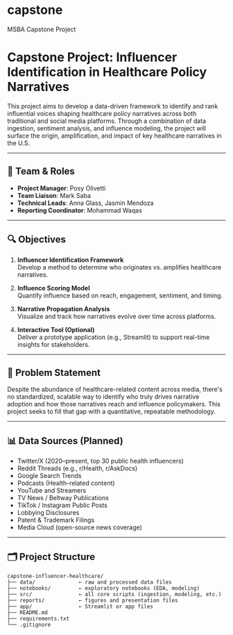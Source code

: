 # capstone
MSBA Capstone Project

# Capstone Project: Influencer Identification in Healthcare Policy Narratives

This project aims to develop a data-driven framework to identify and rank influential voices shaping healthcare policy narratives across both traditional and social media platforms. Through a combination of data ingestion, sentiment analysis, and influence modeling, the project will surface the origin, amplification, and impact of key healthcare narratives in the U.S.

---

## 👥 Team & Roles

- **Project Manager**: Posy Olivetti  
- **Team Liaison**: Mark Saba  
- **Technical Leads**: Anna Glass, Jasmin Mendoza  
- **Reporting Coordinator**: Mohammad Waqas  

---

## 🔍 Objectives

1. **Influencer Identification Framework**  
   Develop a method to determine who originates vs. amplifies healthcare narratives.

2. **Influence Scoring Model**  
   Quantify influence based on reach, engagement, sentiment, and timing.

3. **Narrative Propagation Analysis**  
   Visualize and track how narratives evolve over time across platforms.

4. **Interactive Tool (Optional)**  
   Deliver a prototype application (e.g., Streamlit) to support real-time insights for stakeholders.

---

## 🧠 Problem Statement

Despite the abundance of healthcare-related content across media, there's no standardized, scalable way to identify who truly drives narrative adoption and how those narratives reach and influence policymakers. This project seeks to fill that gap with a quantitative, repeatable methodology.

---

## 📊 Data Sources (Planned)

- Twitter/X (2020–present, top 30 public health influencers)
- Reddit Threads (e.g., r/Health, r/AskDocs)
- Google Search Trends
- Podcasts (Health-related content)
- YouTube and Streamers
- TV News / Beltway Publications
- TikTok / Instagram Public Posts
- Lobbying Disclosures
- Patent & Trademark Filings
- Media Cloud (open-source news coverage)

---

## 🗂 Project Structure

```plaintext
capstone-influencer-healthcare/
├── data/              ← raw and processed data files
├── notebooks/         ← exploratory notebooks (EDA, modeling)
├── src/               ← all core scripts (ingestion, modeling, etc.)
├── reports/           ← figures and presentation files
├── app/               ← Streamlit or app files
├── README.md
├── requirements.txt
└── .gitignore